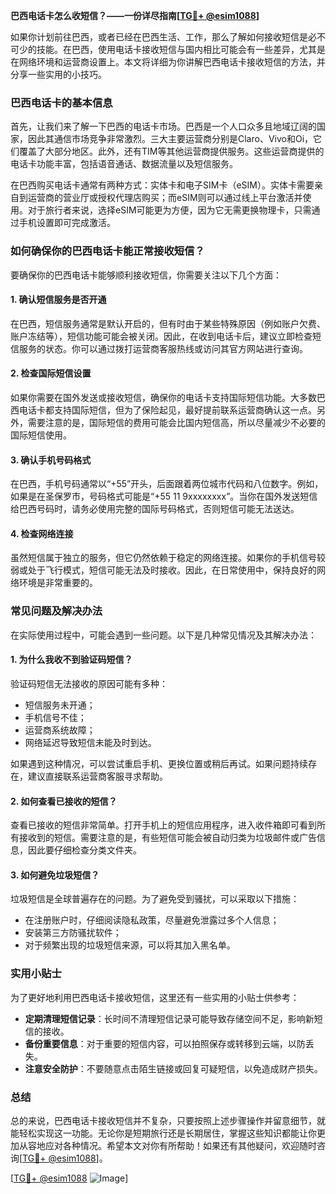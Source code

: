 **巴西电话卡怎么收短信？——一份详尽指南[[TG💪+ @esim1088](https://t.me/s/esim1088)]**

如果你计划前往巴西，或者已经在巴西生活、工作，那么了解如何接收短信是必不可少的技能。在巴西，使用电话卡接收短信与国内相比可能会有一些差异，尤其是在网络环境和运营商设置上。本文将详细为你讲解巴西电话卡接收短信的方法，并分享一些实用的小技巧。

### 巴西电话卡的基本信息

首先，让我们来了解一下巴西的电话卡市场。巴西是一个人口众多且地域辽阔的国家，因此其通信市场竞争非常激烈。三大主要运营商分别是Claro、Vivo和Oi，它们覆盖了大部分地区。此外，还有TIM等其他运营商提供服务。这些运营商提供的电话卡功能丰富，包括语音通话、数据流量以及短信服务。

在巴西购买电话卡通常有两种方式：实体卡和电子SIM卡（eSIM）。实体卡需要亲自到运营商的营业厅或授权代理店购买；而eSIM则可以通过线上平台激活并使用。对于旅行者来说，选择eSIM可能更为方便，因为它无需更换物理卡，只需通过手机设置即可完成激活。

### 如何确保你的巴西电话卡能正常接收短信？

要确保你的巴西电话卡能够顺利接收短信，你需要关注以下几个方面：

#### 1. **确认短信服务是否开通**
在巴西，短信服务通常是默认开启的，但有时由于某些特殊原因（例如账户欠费、账户冻结等），短信功能可能会被关闭。因此，在收到电话卡后，建议立即检查短信服务的状态。你可以通过拨打运营商客服热线或访问其官方网站进行查询。

#### 2. **检查国际短信设置**
如果你需要在国外发送或接收短信，确保你的电话卡支持国际短信功能。大多数巴西电话卡都支持国际短信，但为了保险起见，最好提前联系运营商确认这一点。另外，需要注意的是，国际短信的费用可能会比国内短信高，所以尽量减少不必要的国际短信使用。

#### 3. **确认手机号码格式**
在巴西，手机号码通常以“+55”开头，后面跟着两位城市代码和八位数字。例如，如果是在圣保罗市，号码格式可能是“+55 11 9xxxxxxxx”。当你在国外发送短信给巴西号码时，请务必使用完整的国际号码格式，否则短信可能无法送达。

#### 4. **检查网络连接**
虽然短信属于独立的服务，但它仍然依赖于稳定的网络连接。如果你的手机信号较弱或处于飞行模式，短信可能无法及时接收。因此，在日常使用中，保持良好的网络环境是非常重要的。

### 常见问题及解决办法

在实际使用过程中，可能会遇到一些问题。以下是几种常见情况及其解决办法：

#### 1. **为什么我收不到验证码短信？**
验证码短信无法接收的原因可能有多种：
- 短信服务未开通；
- 手机信号不佳；
- 运营商系统故障；
- 网络延迟导致短信未能及时到达。

如果遇到这种情况，可以尝试重启手机、更换位置或稍后再试。如果问题持续存在，建议直接联系运营商客服寻求帮助。

#### 2. **如何查看已接收的短信？**
查看已接收的短信非常简单。打开手机上的短信应用程序，进入收件箱即可看到所有接收到的短信。需要注意的是，有些短信可能会被自动归类为垃圾邮件或广告信息，因此要仔细检查分类文件夹。

#### 3. **如何避免垃圾短信？**
垃圾短信是全球普遍存在的问题。为了避免受到骚扰，可以采取以下措施：
- 在注册账户时，仔细阅读隐私政策，尽量避免泄露过多个人信息；
- 安装第三方防骚扰软件；
- 对于频繁出现的垃圾短信来源，可以将其加入黑名单。

### 实用小贴士

为了更好地利用巴西电话卡接收短信，这里还有一些实用的小贴士供参考：

- **定期清理短信记录**：长时间不清理短信记录可能导致存储空间不足，影响新短信的接收。
- **备份重要信息**：对于重要的短信内容，可以拍照保存或转移到云端，以防丢失。
- **注意安全防护**：不要随意点击陌生链接或回复可疑短信，以免造成财产损失。

### 总结

总的来说，巴西电话卡接收短信并不复杂，只要按照上述步骤操作并留意细节，就能轻松实现这一功能。无论你是短期旅行还是长期居住，掌握这些知识都能让你更加从容地应对各种情况。希望本文对你有所帮助！如果还有其他疑问，欢迎随时咨询[[TG💪+ @esim1088](https://t.me/s/esim1088)]。

[[TG💪+ @esim1088](https://t.me/s/esim1088) ![Image](https://i.postimg.cc/4NQfJmqS/Snipaste-2025-05-13-00-14-12.png)]